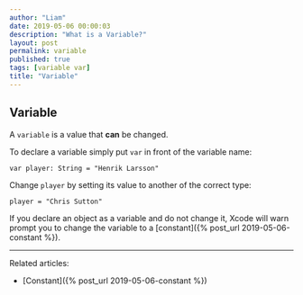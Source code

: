 ```yaml
---
author: "Liam"
date: 2019-05-06 00:00:03
description: "What is a Variable?"
layout: post
permalink: variable
published: true
tags: [variable var]
title: "Variable"
---
```


## Variable

A `variable` is a value that **can** be changed.

To declare a variable simply put `var` in front of the variable name:

```
var player: String = "Henrik Larsson"
```

Change `player` by setting its value to another of the correct type:

```
player = "Chris Sutton"
```

If you declare an object as a variable and do not change it, Xcode will warn prompt you to change the variable to a [constant]({% post_url 2019-05-06-constant %}).

---

Related articles:
- [Constant]({% post_url 2019-05-06-constant %})
